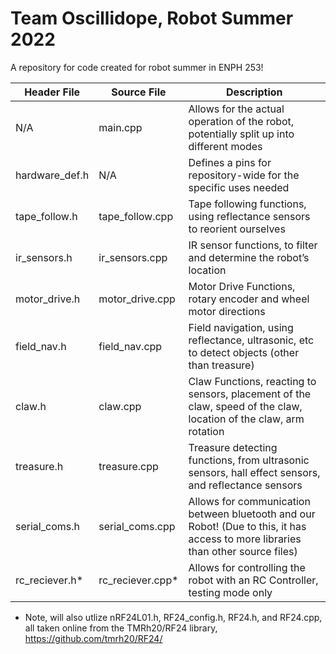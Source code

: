 # Team Oscillidope, Robot Summer 2022
A repository for code created for robot summer in ENPH 253!

| Header File   | Source File   | Description   |
| ------------- | ------------- | ------------- |
| N/A  | main.cpp  | Allows for the actual operation of the robot, potentially split up into different modes  |
| hardware_def.h  | N/A  | Defines a pins for repository-wide for the specific uses needed |
| tape_follow.h | tape_follow.cpp | Tape following functions, using reflectance sensors to reorient ourselves |
| ir_sensors.h | ir_sensors.cpp | IR sensor functions, to filter and determine the robot’s location |
| motor_drive.h | motor_drive.cpp | Motor Drive Functions, rotary encoder and wheel motor directions |
| field_nav.h | field_nav.cpp | Field navigation, using reflectance, ultrasonic, etc to detect objects (other than treasure) |
| claw.h | claw.cpp | Claw Functions, reacting to sensors, placement of the claw, speed of the claw, location of the claw, arm rotation |
| treasure.h | treasure.cpp | Treasure detecting functions, from ultrasonic sensors, hall effect sensors, and reflectance sensors |
| serial_coms.h | serial_coms.cpp | Allows for communication between bluetooth and our Robot! (Due to this, it has access to more libraries than other source files) |
| rc_reciever.h*  | rc_reciever.cpp*  | Allows for controlling the robot with an RC Controller, testing mode only  |

* Note, will  also utlize nRF24L01.h, RF24_config.h, RF24.h, and RF24.cpp, all taken online from the TMRh20/RF24 library, https://github.com/tmrh20/RF24/

